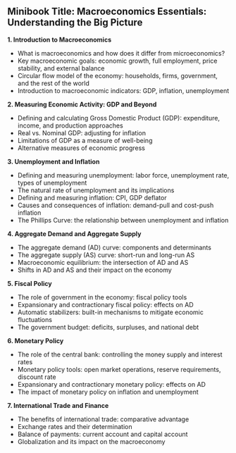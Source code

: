 ## Minibook Title: Macroeconomics Essentials: Understanding the Big Picture

**1. Introduction to Macroeconomics**
* What is macroeconomics and how does it differ from microeconomics?
* Key macroeconomic goals: economic growth, full employment, price stability, and external balance
* Circular flow model of the economy: households, firms, government, and the rest of the world
* Introduction to macroeconomic indicators: GDP, inflation, unemployment

**2. Measuring Economic Activity: GDP and Beyond**
* Defining and calculating Gross Domestic Product (GDP): expenditure, income, and production approaches
* Real vs. Nominal GDP: adjusting for inflation
* Limitations of GDP as a measure of well-being
* Alternative measures of economic progress

**3. Unemployment and Inflation**
* Defining and measuring unemployment: labor force, unemployment rate, types of unemployment
* The natural rate of unemployment and its implications
* Defining and measuring inflation: CPI, GDP deflator
* Causes and consequences of inflation: demand-pull and cost-push inflation
* The Phillips Curve: the relationship between unemployment and inflation

**4. Aggregate Demand and Aggregate Supply**
* The aggregate demand (AD) curve: components and determinants
* The aggregate supply (AS) curve: short-run and long-run AS
* Macroeconomic equilibrium: the intersection of AD and AS
* Shifts in AD and AS and their impact on the economy

**5. Fiscal Policy**
* The role of government in the economy: fiscal policy tools
* Expansionary and contractionary fiscal policy: effects on AD
* Automatic stabilizers: built-in mechanisms to mitigate economic fluctuations
* The government budget: deficits, surpluses, and national debt

**6. Monetary Policy**
* The role of the central bank: controlling the money supply and interest rates
* Monetary policy tools: open market operations, reserve requirements, discount rate
* Expansionary and contractionary monetary policy: effects on AD
* The impact of monetary policy on inflation and unemployment

**7. International Trade and Finance**
* The benefits of international trade: comparative advantage
* Exchange rates and their determination
* Balance of payments: current account and capital account
* Globalization and its impact on the macroeconomy 
